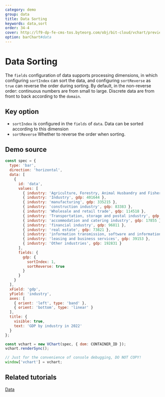 ```yaml
---
category: demo
group: data
title: Data Sorting
keywords: data,sort
order: 34-4
cover: http://lf9-dp-fe-cms-tos.byteorg.com/obj/bit-cloud/vchart/preview/data/data-fields-sort.png
option: barChart#data
---
```


# Data Sorting

The `fields` configuration of data supports processing dimensions, in which configuring `sortIndex` can sort the data, and configuring `sortReverse` as `true` can reverse the order during sorting. By default, in the non-reverse order: continuous numbers are from small to large. Discrete data are from front to back according to the `domain`.

## Key option

- `sortIndex` is configured in the `fields` of `data`. Data can be sorted according to this dimension
- `sortReverse` Whether to reverse the order when sorting.

## Demo source

```javascript livedemo
const spec = {
  type: 'bar',
  direction: 'horizontal',
  data: [
    {
      id: 'data',
      values: [
        { industry: 'Agriculture, Forestry, Animal Husbandry and Fishery', gdp: 92582 },
        { industry: 'Industry', gdp: 401644 },
        { industry: 'manufacturing', gdp: 335215 },
        { industry: 'construction industry', gdp: 83383 },
        { industry: 'Wholesale and retail trade', gdp: 114518 },
        { industry: 'Transportation, storage and postal industry', gdp: 49674 },
        { industry: 'accommodation and catering industry', gdp: 17855 },
        { industry: 'financial industry', gdp: 96811 },
        { industry: 'real estate', gdp: 73821 },
        { industry: 'information transmission, software and information technology services', gdp: 1247934 },
        { industry: 'leasing and business services', gdp: 39153 },
        { industry: 'Other industries', gdp: 192831 }
      ],
      fields: {
        gdp: {
          sortIndex: 1,
          sortReverse: true
        }
      }
    }
  ],
  xField: 'gdp',
  yField: 'industry',
  axes: [
    { orient: 'left', type: 'band' },
    { orient: 'bottom', type: 'linear' }
  ],
  title: {
    visible: true,
    text: 'GDP by industry in 2022'
  }
};

const vchart = new VChart(spec, { dom: CONTAINER_ID });
vchart.renderSync();

// Just for the convenience of console debugging, DO NOT COPY!
window['vchart'] = vchart;
```

## Related tutorials

[Data](link)
